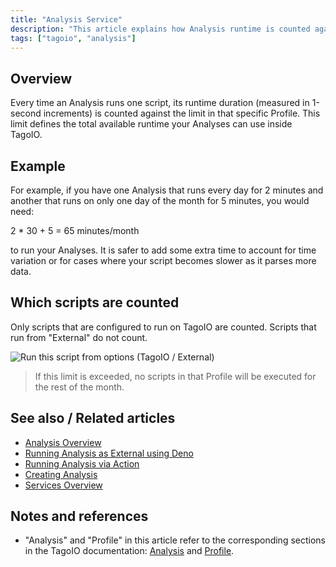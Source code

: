 ```yaml
---
title: "Analysis Service"
description: "This article explains how Analysis runtime is counted against a Profile limit in TagoIO, how to estimate monthly runtime, and which scripts are included in the accounting."
tags: ["tagoio", "analysis"]
---
```


## Overview

Every time an Analysis runs one script, its runtime duration (measured in 1-second increments) is counted against the limit in that specific Profile. This limit defines the total available runtime your Analyses can use inside TagoIO.

## Example

For example, if you have one Analysis that runs every day for 2 minutes and another that runs on only one day of the month for 5 minutes, you would need:

2 * 30 + 5 = 65 minutes/month

to run your Analyses. It is safer to add some extra time to account for time variation or for cases where your script becomes slower as it parses more data.

## Which scripts are counted

Only scripts that are configured to run on TagoIO are counted. Scripts that run from "External" do not count.

![Run this script from options (TagoIO / External)](/docs_imagem/tagoio/analysis-service-2.png)

> If this limit is exceeded, no scripts in that Profile will be executed for the rest of the month.

## See also / Related articles

- [Analysis Overview](link-to-analysis-overview)
- [Running Analysis as External using Deno](link-to-running-analysis-external-deno)
- [Running Analysis via Action](link-to-running-analysis-via-action)
- [Creating Analysis](link-to-creating-analysis)
- [Services Overview](link-to-services-overview)

## Notes and references

- "Analysis" and "Profile" in this article refer to the corresponding sections in the TagoIO documentation: [Analysis](link-to-analysis) and [Profile](link-to-profile).